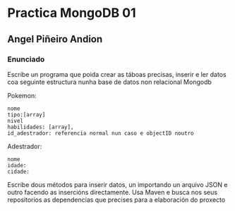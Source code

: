 # Practica MongoDB 01
## Angel Piñeiro Andion

### Enunciado

Escribe un programa que poida crear as táboas precisas, inserir e ler datos coa seguinte
estructura nunha base de datos non relacional Mongodb

Pokemon:

    nome
    tipo:[array]
    nivel
    habilidades: [array],
    id_adestrador: referencia normal nun caso e objectID noutro

Adestrador:

    nome
    idade:
    cidade:

Escribe dous métodos para inserir datos, un importando un arquivo JSON e outro facendo
as insercións directamente.
Usa Maven e busca nos seus repositorios as dependencias que precises para a elaboración
do proxecto